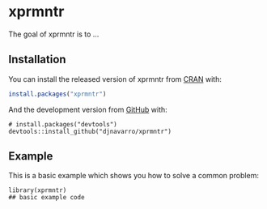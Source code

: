 
<!-- README.md is generated from README.Rmd. Please edit that file -->

# xprmntr

<!-- badges: start -->

<!-- badges: end -->

The goal of xprmntr is to …

## Installation

You can install the released version of xprmntr from
[CRAN](https://CRAN.R-project.org) with:

``` r
install.packages("xprmntr")
```

And the development version from [GitHub](https://github.com/) with:

    # install.packages("devtools")
    devtools::install_github("djnavarro/xprmntr")

## Example

This is a basic example which shows you how to solve a common problem:

    library(xprmntr)
    ## basic example code
